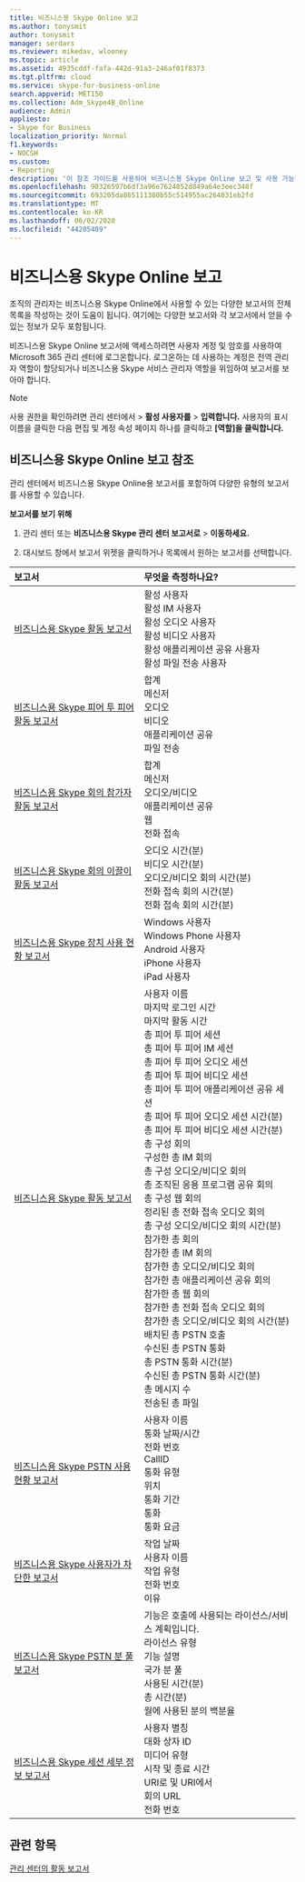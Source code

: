 ```yaml
---
title: 비즈니스용 Skype Online 보고
ms.author: tonysmit
author: tonysmit
manager: serdars
ms.reviewer: mikedav, wlooney
ms.topic: article
ms.assetid: 4935cddf-fafa-442d-91a3-246af01f8373
ms.tgt.pltfrm: cloud
ms.service: skype-for-business-online
search.appverid: MET150
ms.collection: Adm_Skype4B_Online
audience: Admin
appliesto:
- Skype for Business
localization_priority: Normal
f1.keywords:
- NOCSH
ms.custom:
- Reporting
description: '이 참조 가이드를 사용하여 비즈니스용 Skype Online 보고 및 사용 가능한 정보를 확인하세요. '
ms.openlocfilehash: 90326597b6df3a96e7624852d849a64e3eec348f
ms.sourcegitcommit: 693205da865111380b55c514955ac264031eb2fd
ms.translationtype: MT
ms.contentlocale: ko-KR
ms.lasthandoff: 06/02/2020
ms.locfileid: "44205489"
---
```

# <a name="skype-for-business-online-reporting"></a>비즈니스용 Skype Online 보고

조직의 관리자는 비즈니스용 Skype Online에서 사용할 수 있는 다양한 보고서의 전체 목록을 작성하는 것이 도움이 됩니다. 여기에는 다양한 보고서와 각 보고서에서 얻을 수 있는 정보가 모두 포함됩니다.
  
비즈니스용 Skype Online 보고서에 액세스하려면 사용자 계정 및 암호를 사용하여 Microsoft 365 관리 센터에 로그온합니다. 로그온하는 데 사용하는 계정은 전역 관리자 역할이 할당되거나 비즈니스용 Skype 서비스 관리자 역할을 위임하여 보고서를 보아야 합니다.
  
> [!NOTE]
> 사용 권한을 확인하려면 관리 센터에서 > **활성 사용자를**  >  **입력합니다.** 사용자의 표시 이름을 클릭한 다음  편집 및 계정 속성 페이지 하나를 클릭하고 **[역할]을 클릭합니다.**
  
## <a name="skype-for-business-online-reporting-reference"></a>비즈니스용 Skype Online 보고 참조

관리 센터에서 비즈니스용 Skype Online용 보고서를 포함하여 다양한 유형의 보고서를 사용할 수 있습니다.
  
 **보고서를 보기 위해**
  
1. 관리 센터 또는 **비즈니스용 Skype 관리 센터 보고서로**  >  **이동하세요.**
    
2. 대시보드 창에서 보고서 위젯을 클릭하거나 목록에서 원하는 보고서를 선택합니다.
    
|**보고서**|**무엇을 측정하나요?**|
|:-----|:-----|
|[비즈니스용 Skype 활동 보고서](activity-report.md) <br/> | 활성 사용자 <br/>  활성 IM 사용자 <br/>  활성 오디오 사용자 <br/>  활성 비디오 사용자 <br/>  활성 애플리케이션 공유 사용자 <br/>  활성 파일 전송 사용자 <br/> |
|[비즈니스용 Skype 피어 투 피어 활동 보고서](peer-to-peer-activity-report.md) <br/> | 합계 <br/>  메신저 <br/>  오디오 <br/>  비디오 <br/>  애플리케이션 공유 <br/>  파일 전송 <br/> |
|[비즈니스용 Skype 회의 참가자 활동 보고서](conference-participant-activity-report.md) <br/> | 합계 <br/>  메신저 <br/>  오디오/비디오 <br/>  애플리케이션 공유 <br/>  웹 <br/>  전화 접속 <br/> |
|[비즈니스용 Skype 회의 이끌이 활동 보고서](conference-organizer-activity-report.md) <br/> | 오디오 시간(분) <br/>  비디오 시간(분) <br/>  오디오/비디오 회의 시간(분) <br/>  전화 접속 회의 시간(분) <br/>  전화 접속 회의 시간(분) <br/> |
|[비즈니스용 Skype 장치 사용 현황 보고서](device-usage-report.md) <br/> | Windows 사용자 <br/>  Windows Phone 사용자 <br/>  Android 사용자 <br/>  iPhone 사용자 <br/>  iPad 사용자 <br/> |
|[비즈니스용 Skype 활동 보고서](activity-report.md) <br/> | 사용자 이름 <br/>  마지막 로그인 시간 <br/>  마지막 활동 시간 <br/>  총 피어 투 피어 세션 <br/>  총 피어 투 피어 IM 세션 <br/>  총 피어 투 피어 오디오 세션 <br/>  총 피어 투 피어 비디오 세션 <br/>  총 피어 투 피어 애플리케이션 공유 세션 <br/>  총 피어 투 피어 오디오 세션 시간(분) <br/>  총 피어 투 피어 비디오 세션 시간(분) <br/>  총 구성 회의 <br/>  구성한 총 IM 회의 <br/>  총 구성 오디오/비디오 회의 <br/>  총 조직된 응용 프로그램 공유 회의 <br/>  총 구성 웹 회의 <br/>  정리된 총 전화 접속 오디오 회의 <br/>  총 구성 오디오/비디오 회의 시간(분) <br/>  참가한 총 회의 <br/>  참가한 총 IM 회의 <br/>  참가한 총 오디오/비디오 회의 <br/>  참가한 총 애플리케이션 공유 회의 <br/>  참가한 총 웹 회의 <br/>  참가한 총 전화 접속 오디오 회의 <br/>  참가한 총 오디오/비디오 회의 시간(분) <br/>  배치된 총 PSTN 호출 <br/>  수신된 총 PSTN 통화 <br/>  총 PSTN 통화 시간(분) <br/>  수신된 총 PSTN 통화 시간(분) <br/>  총 메시지 수 <br/>  전송된 총 파일 <br/> |
|[비즈니스용 Skype PSTN 사용 현황 보고서](pstn-usage-report.md) <br/>  | 사용자 이름 <br/>  통화 날짜/시간 <br/>  전화 번호 <br/>  CallID <br/>  통화 유형 <br/>  위치 <br/>  통화 기간 <br/>  통화 <br/>  통화 요금 <br/> |
|[비즈니스용 Skype 사용자가 차단한 보고서](users-blocked-report.md) <br/> | 작업 날짜 <br/>  사용자 이름 <br/>  작업 유형 <br/>  전화 번호 <br/>  이유 <br/> |
|[비즈니스용 Skype PSTN 분 풀 보고서](pstn-minute-pools-report.md) <br/> | 기능은 호출에 사용되는 라이선스/서비스 계획입니다. <br/> 라이선스 유형 <br/> 기능 설명 <br/> 국가 분 풀  <br/> 사용된 시간(분) <br/> 총 시간(분) <br/> 월에 사용된 분의 백분율 <br/> |
|[비즈니스용 Skype 세션 세부 정보 보고서](session-details-report.md) <br/> | 사용자 별칭 <br/> 대화 상자 ID  <br/> 미디어 유형  <br/> 시작 및 종료 시간 <br/> URI로 및 URI에서 <br/> 회의 URL <br/> 전화 번호 <br/> |
 
## <a name="related-topics"></a>관련 항목
[관리 센터의 활동 보고서](https://support.office.com/article/0d6dfb17-8582-4172-a9a9-aed798150263)

  
 